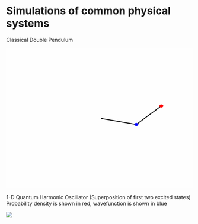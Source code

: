 # Simulations of common physical systems

Classical Double Pendulum

![](simulations/double_pendulum/double_pendulum.gif)


1-D Quantum Harmonic Oscillator (Superposition of first two excited states)
Probability density is shown in red, wavefunction is shown in blue


![](simulations/qho/qho.gif)
